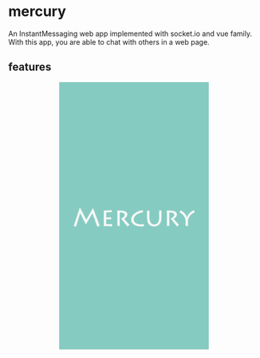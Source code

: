 # mercury
An InstantMessaging web app implemented with socket.io and vue family. 
With this app, you are able to chat with others in a web page.

## features
<p align="center"><img width="300"src="https://raw.githubusercontent.com/iampomelo/mercury/master/resources/description/welcome_page.png"></p>
